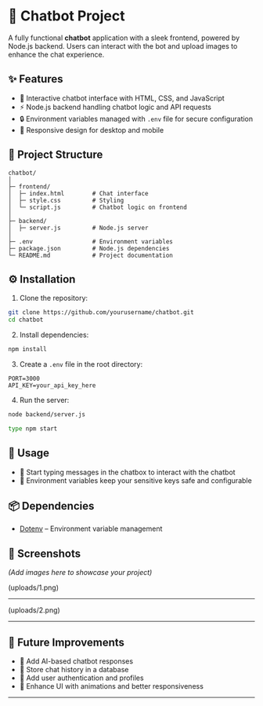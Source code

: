 # 🤖 Chatbot Project

A fully functional **chatbot** application with a sleek frontend, powered by Node.js backend. Users can interact with the bot and upload images to enhance the chat experience.

## ✨ Features

* 💬 Interactive chatbot interface with HTML, CSS, and JavaScript
* ⚡ Node.js backend handling chatbot logic and API requests
* 🔒 Environment variables managed with `.env` file for secure configuration
* 📱 Responsive design for desktop and mobile

## 📂 Project Structure

```
chatbot/
│
├─ frontend/
│  ├─ index.html        # Chat interface
│  ├─ style.css         # Styling
│  └─ script.js         # Chatbot logic on frontend
│
├─ backend/
│  ├─ server.js         # Node.js server
│
├─ .env                 # Environment variables
├─ package.json         # Node.js dependencies
└─ README.md            # Project documentation
```

## ⚙️ Installation

1. Clone the repository:

```bash
git clone https://github.com/yourusername/chatbot.git
cd chatbot
```

2. Install dependencies:

```bash
npm install
```

3. Create a `.env` file in the root directory:

```
PORT=3000
API_KEY=your_api_key_here
```

4. Run the server:

```bash
node backend/server.js

type npm start
```


## 🚀 Usage

* 💬 Start typing messages in the chatbox to interact with the chatbot
* 🔑 Environment variables keep your sensitive keys safe and configurable

## 📦 Dependencies

* [Dotenv](https://www.npmjs.com/package/dotenv) – Environment variable management

## 📸 Screenshots

*(Add images here to showcase your project)*

(uploads/1.png)

---

(uploads/2.png)

---

## 🌟 Future Improvements

* 🤖 Add AI-based chatbot responses
* 💾 Store chat history in a database
* 👤 Add user authentication and profiles
* 🎨 Enhance UI with animations and better responsiveness

---
